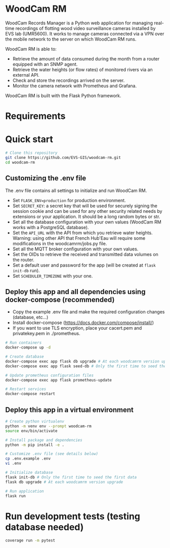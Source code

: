 # WoodCam RM
WoodCam Records Manager is a Python web application for managing real-time recordings of flotting wood video surveillance cameras installed by EVS lab (UMR5600). It works to manage cameras connected via a VPN over the mobile network to the server on which WoodCam RM runs. 

WoodCam RM is able to:
- Retrieve the amount of data consumed during the month from a router equipped with an SNMP agent.
- Retrieve the water heights (or flow rates) of monitored rivers via an external API.
- Check and store the recordings arrived on the server.
- Monitor the camera network with Prometheus and Grafana.

WoodCam RM is built with the Flask Python framework.

# Requirements
# Quick start
```bash
# Clone this repository
git clone https://github.com/EVS-GIS/woodcam-rm.git
cd woodcam-rm
```
## Customizing the .env file
The .env file contains all settings to initialize and run WoodCam RM.

- Set ```FLASK_ENV=production``` for production environment.
- Set ```SECRET_KEY```: a secret key that will be used for securely signing the session cookie and can be used for any other security related needs by extensions or your application. It should be a long random bytes or str.
- Set all the database configuration with your own values (WoodCam RM works with a PostgreSQL database).
- Set the ```API_URL``` with the API from which you retrieve water heights. Warning: using other API that French Hub'Eau will require some modifications in the woodcamrm/jobs.py file.
- Set all the MQTT broker configuration with your own values.
- Set the OIDs to retrieve the received and transmitted data volumes on the router.
- Set a default user and password for the app (will be created at ```flask init-db``` run). 
- Set ```SCHEDULER_TIMEZONE``` with your one.

## Deploy this app and all dependencies using docker-compose (recommended)

- Copy the example .env file and make the required configuration changes (database, etc...)
- Install docker-compose (https://docs.docker.com/compose/install/)
- If you want to use TLS encryption, place your cacert.pem and privatekey.pem in ./prometheus.

```bash
# Run containers
docker-compose up -d

# Create database
docker-compose exec app flask db upgrade # At each woodcamrm version upgrade
docker-compose exec app flask seed-db # Only the first time to seed the default user and the tables

# Update prometheus configuration files
docker-compose exec app flask prometheus-update

# Restart services
docker-compose restart
```

## Deploy this app in a virtual environment
```bash
# Create python virtualenv
python -m venv env --prompt woodcam-rm
source env/bin/activate

# Install package and dependencies
python -m pip install -e .

# Customize .env file (see details below)
cp .env.example .env
vi .env 

# Initialize database
flask init-db # Only the first time to seed the first data
flask db upgrade # At each woodcamrm version upgrade

# Run application
flask run
```

# Run development tests (testing database needed)

```bash
coverage run -m pytest
```